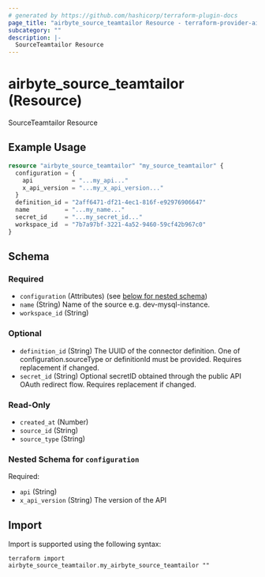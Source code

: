 ```yaml
---
# generated by https://github.com/hashicorp/terraform-plugin-docs
page_title: "airbyte_source_teamtailor Resource - terraform-provider-airbyte"
subcategory: ""
description: |-
  SourceTeamtailor Resource
---
```


# airbyte_source_teamtailor (Resource)

SourceTeamtailor Resource

## Example Usage

```terraform
resource "airbyte_source_teamtailor" "my_source_teamtailor" {
  configuration = {
    api           = "...my_api..."
    x_api_version = "...my_x_api_version..."
  }
  definition_id = "2aff6471-df21-4ec1-816f-e92976906647"
  name          = "...my_name..."
  secret_id     = "...my_secret_id..."
  workspace_id  = "7b7a97bf-3221-4a52-9460-59cf42b967c0"
}
```

<!-- schema generated by tfplugindocs -->
## Schema

### Required

- `configuration` (Attributes) (see [below for nested schema](#nestedatt--configuration))
- `name` (String) Name of the source e.g. dev-mysql-instance.
- `workspace_id` (String)

### Optional

- `definition_id` (String) The UUID of the connector definition. One of configuration.sourceType or definitionId must be provided. Requires replacement if changed.
- `secret_id` (String) Optional secretID obtained through the public API OAuth redirect flow. Requires replacement if changed.

### Read-Only

- `created_at` (Number)
- `source_id` (String)
- `source_type` (String)

<a id="nestedatt--configuration"></a>
### Nested Schema for `configuration`

Required:

- `api` (String)
- `x_api_version` (String) The version of the API

## Import

Import is supported using the following syntax:

```shell
terraform import airbyte_source_teamtailor.my_airbyte_source_teamtailor ""
```

